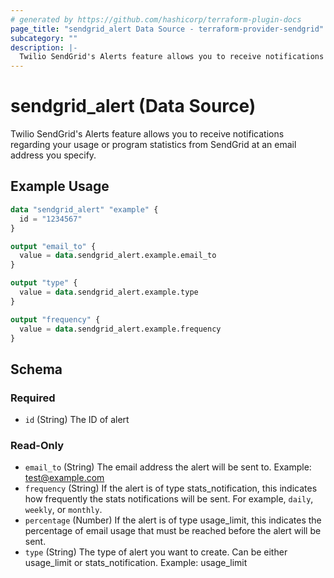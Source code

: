 ```yaml
---
# generated by https://github.com/hashicorp/terraform-plugin-docs
page_title: "sendgrid_alert Data Source - terraform-provider-sendgrid"
subcategory: ""
description: |-
  Twilio SendGrid's Alerts feature allows you to receive notifications regarding your usage or program statistics from SendGrid at an email address you specify.
---
```


# sendgrid_alert (Data Source)

Twilio SendGrid's Alerts feature allows you to receive notifications regarding your usage or program statistics from SendGrid at an email address you specify.

## Example Usage

```terraform
data "sendgrid_alert" "example" {
  id = "1234567"
}

output "email_to" {
  value = data.sendgrid_alert.example.email_to
}

output "type" {
  value = data.sendgrid_alert.example.type
}

output "frequency" {
  value = data.sendgrid_alert.example.frequency
}
```

<!-- schema generated by tfplugindocs -->
## Schema

### Required

- `id` (String) The ID of alert

### Read-Only

- `email_to` (String) The email address the alert will be sent to. Example: test@example.com
- `frequency` (String) If the alert is of type stats_notification, this indicates how frequently the stats notifications will be sent. For example, `daily`, `weekly`, or `monthly`.
- `percentage` (Number) If the alert is of type usage_limit, this indicates the percentage of email usage that must be reached before the alert will be sent.
- `type` (String) The type of alert you want to create. Can be either usage_limit or stats_notification. Example: usage_limit
